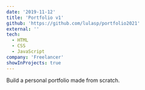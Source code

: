 ```yaml
---
date: '2019-11-12'
title: 'Portfolio v1'
github: 'https://github.com/lulasp/portfolio2021'
external: ''
tech:
  - HTML
  - CSS
  - JavaScript
company: 'Freelancer'
showInProjects: true
---
```


Build a personal portfolio made from scratch.
